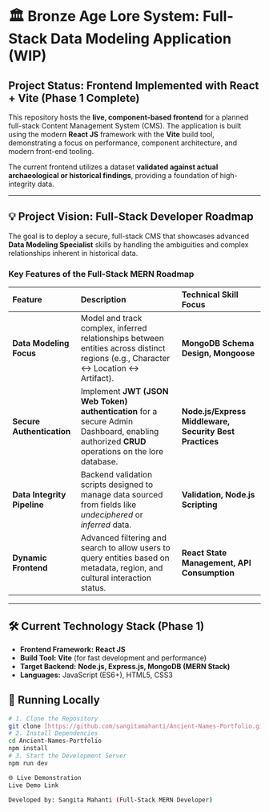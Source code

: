 # 🏛️ Bronze Age Lore System: Full-Stack Data Modeling Application (WIP)

## Project Status: Frontend Implemented with React + Vite (Phase 1 Complete)

This repository hosts the **live, component-based frontend** for a planned full-stack Content Management System (CMS). The application is built using the modern **React JS** framework with the **Vite** build tool, demonstrating a focus on performance, component architecture, and modern front-end tooling.

The current frontend utilizes a dataset **validated against actual archaeological or historical findings**, providing a foundation of high-integrity data.

---

## 💡 Project Vision: Full-Stack Developer Roadmap

The goal is to deploy a secure, full-stack CMS that showcases advanced **Data Modeling Specialist** skills by handling the ambiguities and complex relationships inherent in historical data.

### Key Features of the Full-Stack MERN Roadmap

| Feature | Description | Technical Skill Focus |
| :--- | :--- | :--- |
| **Data Modeling Focus** | Model and track complex, inferred relationships between entities across distinct regions (e.g., Character $\leftrightarrow$ Location $\leftrightarrow$ Artifact). | **MongoDB Schema Design, Mongoose** |
| **Secure Authentication** | Implement **JWT (JSON Web Token) authentication** for a secure Admin Dashboard, enabling authorized **CRUD** operations on the lore database. | **Node.js/Express Middleware, Security Best Practices** |
| **Data Integrity Pipeline** | Backend validation scripts designed to manage data sourced from fields like *undeciphered* or *inferred* data. | **Validation, Node.js Scripting** |
| **Dynamic Frontend** | Advanced filtering and search to allow users to query entities based on metadata, region, and cultural interaction status. | **React State Management, API Consumption** |

---

## 🛠️ Current Technology Stack (Phase 1)

* **Frontend Framework:** **React JS**
* **Build Tool:** **Vite** (for fast development and performance)
* **Target Backend:** **Node.js, Express.js, MongoDB (MERN Stack)**
* **Languages:** JavaScript (ES6+), HTML5, CSS3

## 🚀 Running Locally

```bash
# 1. Clone the Repository
git clone [https://github.com/sangitamahanti/Ancient-Names-Portfolio.git](https://github.com/sangitamahanti/Ancient-Names-Portfolio.git)
# 2. Install Dependencies
cd Ancient-Names-Portfolio
npm install 
# 3. Start the Development Server
npm run dev

🌐 Live Demonstration
Live Demo Link

Developed by: Sangita Mahanti (Full-Stack MERN Developer)
